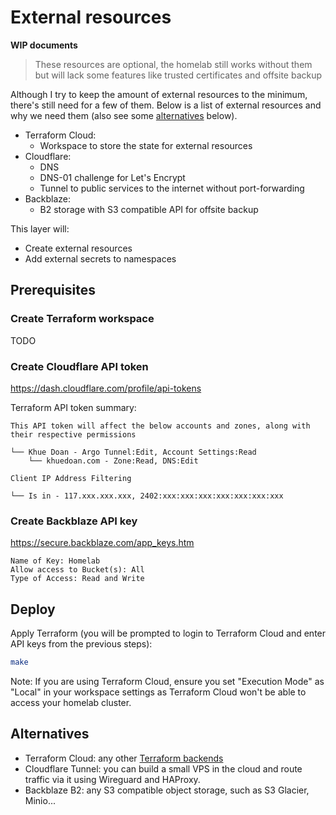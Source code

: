 # External resources

**WIP documents**

> These resources are optional, the homelab still works without them but will lack some features like trusted certificates and offsite backup

Although I try to keep the amount of external resources to the minimum, there's still need for a few of them.
Below is a list of external resources and why we need them (also see some [alternatives](#alternatives) below).

- Terraform Cloud:
  - Workspace to store the state for external resources
- Cloudflare:
  - DNS
  - DNS-01 challenge for Let's Encrypt
  - Tunnel to public services to the internet without port-forwarding
- Backblaze:
  - B2 storage with S3 compatible API for offsite backup

This layer will:

- Create external resources
- Add external secrets to namespaces

## Prerequisites

### Create Terraform workspace

TODO

### Create Cloudflare API token

<https://dash.cloudflare.com/profile/api-tokens>

Terraform API token summary:

```
This API token will affect the below accounts and zones, along with their respective permissions

└── Khue Doan - Argo Tunnel:Edit, Account Settings:Read
    └── khuedoan.com - Zone:Read, DNS:Edit

Client IP Address Filtering

└── Is in - 117.xxx.xxx.xxx, 2402:xxx:xxx:xxx:xxx:xxx:xxx:xxx
```

### Create Backblaze API key

<https://secure.backblaze.com/app_keys.htm>

```
Name of Key: Homelab
Allow access to Bucket(s): All
Type of Access: Read and Write
```

## Deploy

Apply Terraform (you will be prompted to login to Terraform Cloud and enter API keys from the previous steps):

```sh
make
```

Note: If you are using Terraform Cloud, ensure you set "Execution Mode" as "Local" in your workspace settings as Terraform Cloud won't be able to access your homelab cluster.

## Alternatives

- Terraform Cloud: any other [Terraform backends](https://www.terraform.io/language/settings/backends)
- Cloudflare Tunnel: you can build a small VPS in the cloud and route traffic via it using Wireguard and HAProxy. 
- Backblaze B2: any S3 compatible object storage, such as S3 Glacier, Minio...
